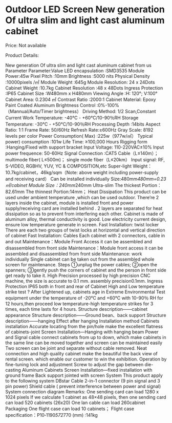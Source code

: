 # Outdoor LED Screen New generation Of ultra slim and light cast aluminum cabinet

Price: Not available

Product Details:

New generation Of ultra slim and light cast aluminum cabinet from us
Parameter
Parameter:Value
LED encapsulation :SMD3535
Module Power:45w
Pixel Pitch :10mm
Brightness :5000 nits
Physical Density :10000pixels /㎡
Module Weight :645g
Module Resolution: 24 x 24Dots
Cabinet Weight :10.7kg
Cabinet Resolution :48 x 48Dots
Ingress Protection :IP65
Cabinet Size :W480mm x H480mm
Viewing Angle :H: 120°; V:100°
Cabinet Area: 0.2304 ㎡
Contrast Ratio :2000:1
Cabinet Material: Epoxy Paint Coated Aluminum
Brightness Control :0%-100%（Mannual/Auto/Timer brightness）
Driving Method: 1/2 Scan,Constant Current
Work Temperature: -40℃ - +60℃/10-90％RH
Storage Temperature: -30℃ - +50℃/10-90％RH
Processing Depth :14bits
Aspect Ratio: 1:1
Frame Rate: 50/60Hz
Refresh Rate:≥600Hz
Gray Scale: 8192 levels per color
Power Consumption( Max) :225w（977w/㎡）
Typical power) consumption :101w
Life Time: ≥100,000 Hours
Rigging form :Hanging/Fixed with support bracket
Input Voltage: 110-220VAC±10%
Input power frequence: 50-60Hz
Signal Connection :CAT5 Cable（L≤140m）； multimode fiber( L≤500m)； single mode fiber（L≤20km）
Input signal: RF, S-VIDEO, RGBHV, YUV, YC & COMPOSITION,etc
Super-light
Weight：10.7kg/cabinet，46kg/sqm（Note: above weight including power-supply and receiving card）
Can be installed individually
Size:480mm*480mm=0.23㎡/cabinet
Module Size：240mm*240mm
Ultra-slim
The thickest Portion：82.61mm
The thinnest Portion:14mm；
Heat Dissipation
This product can be used under ambient temperature ,which can be used outdoor.
There’re 2 layers inside the cabinet, module is installed front and power supply/receiving card are installed behind . 2 layers are separated for heat dissipation so as to prevent from interfering each other.
Cabinet is made of aluminum alloy, thermal conductivity is good.
Low electricity current design, ensure low temperature generate in screen.
Fast Installation: twist locker
There are each two groups of twist locks at horizontal and vertical direction of cabinet
Fast Installation: Cables
Each cabinet with 2 connectors, cable in and out
Maintenance：Module Front Access
it can be assembled and disassembled from front side
Maintenance：Module front access
it can be assembled and disassembled from front side
Maintenance: work individually
Single cabinet can be taken out from the assembled whole screen for maintenance.
Steps
①unplug the power cables;
②open the spanners;
③gently push the corners of cabinet and the person in front side get ready to take it.
High Precision
processed by high precision CNC machine, the size is accurate to 0.1 mm. assembly precision0.1mm.
Ingress Protection
IP65 both in front and rear of Cabinet
High and Low temperature strike test
? After Lightened up, cabinets age in Extreme Environmental Test equipment
under the temperature of -20℃ and +60℃ with 10-90％ RH for 12
hours,then proceed low temperature-high temperature strikes for 3 times,
each time lasts for 4 hours.
Structure description——cabinet appearance
Structure description——Ground bean、back support
Structure description——hanging
Effect after hanging
Installation method
Cabinets installation
Accurate locating from the pin/hole make the excellent flatness of cabinets-joint
Screen Installation—Hanging with hanging beam
Power and Signal cable connect cabinets from up to down, which make cabinets in the same line can be moved together and screen can be maintained easily
Two screen can be joint and separate without cable removed.
Neat connection and high quality cabinet make the beautiful the back view of rental screen. which enable our customer to win the exhibition.
Operation by fine-tuning lock and adjustment
Screw to adjust the gap between die-casting Aluminum Cabinets
Screen Installation—fixed installation with ground frame
Back support jointed with screen
System
This product apply to the following system DBstar
Cable
2-in-1 connector (9 pin signal and 3 pin power)
Shield cable ( prevent interference between power and signal)
System connection diagram
Remarks:
One sending card can load 1280 x 1024 pixels
If we calculate 1 cabinet as 48×48 pixels, then one sending card can load 520 cabinets (26x20)
One lan cable can load 260cabinet
Packaging
One flight case can load 10 cabinets；
Flight case specification：P10‐1190*572*770 (mm) :141kg